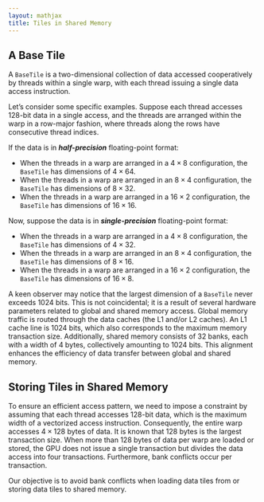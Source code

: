 ```yaml
---
layout: mathjax
title: Tiles in Shared Memory
---
```


## A Base Tile

A `BaseTile` is a two-dimensional collection of data accessed cooperatively by threads within a single warp, with each thread issuing a single data access instruction.

Let’s consider some specific examples. Suppose each thread accesses 128-bit data in a single access, and the threads are arranged within the warp in a row-major fashion, where threads along the rows have consecutive thread indices.

If the data is in ***half-precision*** floating-point format:

- When the threads in a warp are arranged in a $4 \times 8$ configuration, the `BaseTile` has dimensions of $4 \times 64$.
- When the threads in a warp are arranged in an $8 \times 4$ configuration, the `BaseTile` has dimensions of $8 \times 32$.
- When the threads in a warp are arranged in a $16 \times 2$ configuration, the `BaseTile` has dimensions of $16 \times 16$.

Now, suppose the data is in ***single-precision*** floating-point format:

- When the threads in a warp are arranged in a $4 \times 8$ configuration, the `BaseTile` has dimensions of $4 \times 32$.
- When the threads in a warp are arranged in an $8 \times 4$ configuration, the `BaseTile` has dimensions of $8 \times 16$.
- When the threads in a warp are arranged in a $16 \times 2$ configuration, the `BaseTile` has dimensions of $16 \times 8$.

A keen observer may notice that the largest dimension of a `BaseTile` never exceeds 1024 bits. This is not coincidental; it is a result of several hardware parameters related to global and shared memory access. Global memory traffic is routed through the data caches (the L1 and/or L2 caches). An L1 cache line is 1024 bits, which also corresponds to the maximum memory transaction size. Additionally, shared memory consists of 32 banks, each with a width of 4 bytes, collectively amounting to 1024 bits. This alignment enhances the efficiency of data transfer between global and shared memory.

## Storing Tiles in Shared Memory

To ensure an efficient access pattern, we need to impose a constraint by assuming that each thread accesses 128-bit data, which is the maximum width of a vectorized access instruction. Consequently, the entire warp accesses $4 \times 128$ bytes of data. It is known that 128 bytes is the largest transaction size. When more than 128 bytes of data per warp are loaded or stored, the GPU does not issue a single transaction but divides the data access into four transactions. Furthermore, bank conflicts occur per transaction.

Our objective is to avoid bank conflicts when loading data tiles from or storing data tiles to shared memory.
